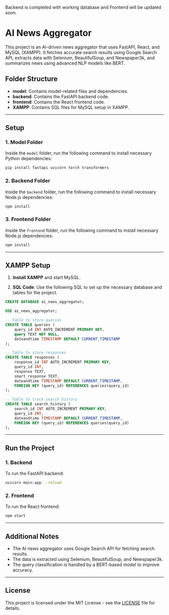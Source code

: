 Backend is completed with working database and Frontend will be updated soon.
# AI News Aggregator

This project is an AI-driven news aggregator that uses FastAPI, React, and MySQL (XAMPP). It fetches accurate search results using Google Search API, extracts data with Selenium, BeautifulSoup, and Newspaper3k, and summarizes news using advanced NLP models like BERT.

## Folder Structure

- **model**: Contains model-related files and dependencies.
- **backend**: Contains the FastAPI backend code.
- **frontend**: Contains the React frontend code.
- **XAMPP**: Contains SQL files for MySQL setup in XAMPP.

---

## Setup

### 1. **Model Folder**

Inside the `model` folder, run the following command to install necessary Python dependencies:

```bash
pip install fastapi uvicorn torch transformers
```

### 2. **Backend Folder**

Inside the `backend` folder, run the following command to install necessary Node.js dependencies:

```bash
npm install
```

### 3. **Frontend Folder**

Inside the `frontend` folder, run the following command to install necessary Node.js dependencies:

```bash
npm install
```

---

## XAMPP Setup

1. **Install XAMPP** and start MySQL.

2. **SQL Code**: Use the following SQL to set up the necessary database and tables for the project.

```sql
CREATE DATABASE ai_news_aggregator;

USE ai_news_aggregator;

-- Table to store queries
CREATE TABLE queries (
    query_id INT AUTO_INCREMENT PRIMARY KEY,
    query TEXT NOT NULL,
    dateandtime TIMESTAMP DEFAULT CURRENT_TIMESTAMP
);

-- Table to store responses
CREATE TABLE responses (
    response_id INT AUTO_INCREMENT PRIMARY KEY,
    query_id INT,
    response TEXT,
    smart_response TEXT,
    dateandtime TIMESTAMP DEFAULT CURRENT_TIMESTAMP,
    FOREIGN KEY (query_id) REFERENCES queries(query_id)
);

-- Table to track search history
CREATE TABLE search_history (
    search_id INT AUTO_INCREMENT PRIMARY KEY,
    query_id INT,
    dateandtime TIMESTAMP DEFAULT CURRENT_TIMESTAMP,
    FOREIGN KEY (query_id) REFERENCES queries(query_id)
);
```

---

## Run the Project

### 1. **Backend**

To run the FastAPI backend:

```bash
uvicorn main:app --reload
```

### 2. **Frontend**

To run the React frontend:

```bash
npm start
```

---

## Additional Notes

- The AI news aggregator uses Google Search API for fetching search results.
- The data is extracted using Selenium, BeautifulSoup, and Newspaper3k.
- The query classification is handled by a BERT-based model to improve accuracy.

---

## License

This project is licensed under the MIT License - see the [LICENSE](LICENSE) file for details.
